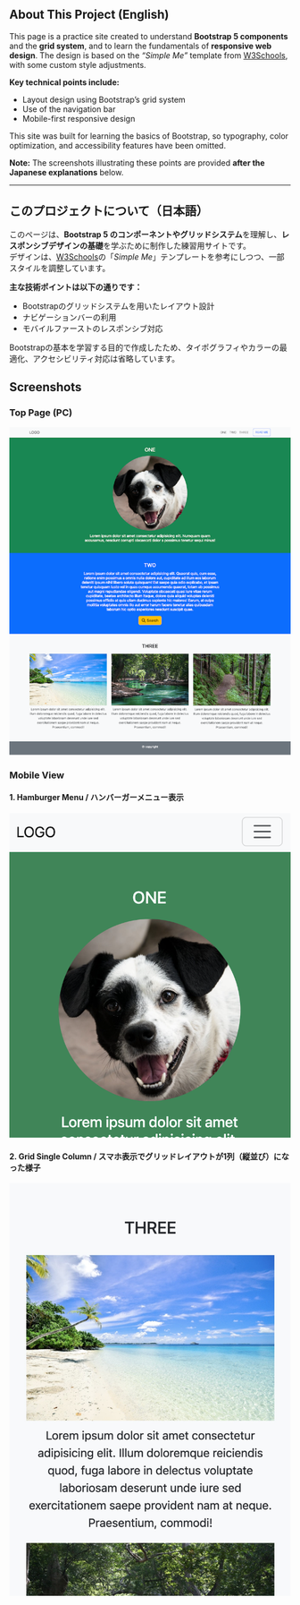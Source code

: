 ## About This Project (English)

This page is a practice site created to understand **Bootstrap 5 components** and the **grid system**, and to learn the fundamentals of **responsive web design**. The design is based on the *“Simple Me”* template from [W3Schools](https://www.w3schools.com), with some custom style adjustments.

**Key technical points include:**

- Layout design using Bootstrap’s grid system  
- Use of the navigation bar  
- Mobile-first responsive design  

This site was built for learning the basics of Bootstrap, so typography, color optimization, and accessibility features have been omitted.

**Note:** The screenshots illustrating these points are provided **after the Japanese explanations** below.

---

## このプロジェクトについて（日本語）

このページは、**Bootstrap 5 のコンポーネントやグリッドシステム**を理解し、**レスポンシブデザインの基礎**を学ぶために制作した練習用サイトです。  
デザインは、[W3Schools](https://www.w3schools.com)の「*Simple Me*」テンプレートを参考にしつつ、一部スタイルを調整しています。

**主な技術ポイントは以下の通りです：**

- Bootstrapのグリッドシステムを用いたレイアウト設計  
- ナビゲーションバーの利用  
- モバイルファーストのレスポンシブ対応  

Bootstrapの基本を学習する目的で作成したため、タイポグラフィやカラーの最適化、アクセシビリティ対応は省略しています。

## Screenshots

### Top Page (PC)

![Top Page](screenshots/preview.png)

### Mobile View

#### 1. Hamburger Menu / ハンバーガーメニュー表示
![Hamburger Menu](screenshots/preview-1-iphone-12-pro.png)

#### 2. Grid Single Column / スマホ表示でグリッドレイアウトが1列（縦並び）になった様子
![Grid Single Column](screenshots/preview-2-iphone-12-pro.jpg)